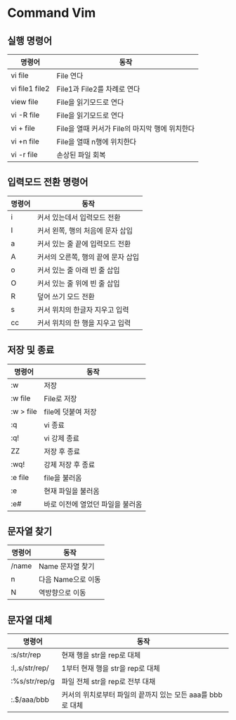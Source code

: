 # Command Vim



## 실행 명령어

| 명령어         | 동작                                           |
| -------------- | ---------------------------------------------- |
| vi file        | File 연다                                      |
| vi file1 file2 | File1과 File2를 차례로 연다                    |
| view file      | File을 읽기모드로 연다                         |
| vi -R file     | File을 읽기모드로 연다                         |
| vi + file      | File을 열때 커서가 File의 마지막 행에 위치한다 |
| vi +n file     | File을 열때 n행에 위치한다                     |
| vi -r file     | 손상된 파일 회복                               |



## 입력모드 전환 명령어

| 명령어 | 동작                               |
| ------ | ---------------------------------- |
| i      | 커서 있는데서 입력모드 전환        |
| I      | 커서 왼쪽, 행의 처음에 문자 삽입   |
| a      | 커서 있는 줄 끝에 입력모드 전환    |
| A      | 커서의 오른쪽, 행의 끝에 문자 삽입 |
| o      | 커서 있는 줄 아래 빈 줄 삽입       |
| O      | 커서 있는 줄 위에 빈 줄 삽입       |
| R      | 덮어 쓰기 모드 전환                |
| s      | 커서 위치의 한글자 지우고 입력     |
| cc     | 커서 위치의 한 행을 지우고 입력    |



## 저장 및 종료

| 명령어    | 동작                             |
| --------- | -------------------------------- |
| :w        | 저장                             |
| :w file   | File로 저장                      |
| :w > file | file에 덧붙여 저장               |
| :q        | vi 종료                          |
| :q!       | vi 강제 종료                     |
| ZZ        | 저장 후 종료                     |
| :wq!      | 강제 저장 후 종료                |
| :e file   | file을 불러옴                    |
| :e        | 현재 파일을 불러옴               |
| :e#       | 바로 이전에 열었던 파일을 불러옴 |



## 문자열 찾기

| 명령어 | 동작               |
| ------ | ------------------ |
| /name  | Name 문자열 찾기   |
| n      | 다음 Name으로 이동 |
| N      | 역방향으로 이동    |



## 문자열 대체

| 명령어         | 동작                                                       |
| -------------- | ---------------------------------------------------------- |
| :s/str/rep     | 현재 행을 str을 rep로 대체                                 |
| :l,.s/str/rep/ | 1부터 현재 행을 str을 rep로 대체                           |
| :%s/str/rep/g  | 파일 전체 str을 rep로 전부 대채                            |
| :.$/aaa/bbb    | 커서의 위치로부터 파일의 끝까지 있는 모든 aaa를 bbb로 대체 |








